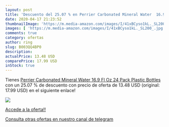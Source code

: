 ```yaml
---
layout: post
title: 'Descuento del 25.07 % en Perrier Carbonated Mineral Water  16.9 F'
date: 2020-04-17 21:23:52
thumbnailImage: 'https://m.media-amazon.com/images/I/41xBCyso1kL._SL200_.jpg'
images: [ 'https://m.media-amazon.com/images/I/41xBCyso1kL._SL200_.jpg' ]
comments: true
category: ofertas
author: ring
slug: B003QQ4BP0
description:
actualPrice: 13.48 USD
comparePrice: 17.99 USD
inStock: true
---
```


Tienes [Perrier Carbonated Mineral Water  16.9 Fl Oz  24 Pack  Plastic Bottles](https://www.amazon.com/dp/B003QQ4BP0/?tag=redken08-20) con un 25.07 % de descuento con precio de oferta de 13.48 USD (original: 17.99 USD) en el siguiente enlace!

[![](https://m.media-amazon.com/images/I/41xBCyso1kL._SL200_.jpg)](https://www.amazon.com/dp/B003QQ4BP0/?tag=redken08-20)

[Accede a la oferta!!](https://www.amazon.com/dp/B003QQ4BP0/?tag=redken08-20)

[Consulta otras ofertas en nuestro canal de telegram](https://t.me/s/ofertas25)
